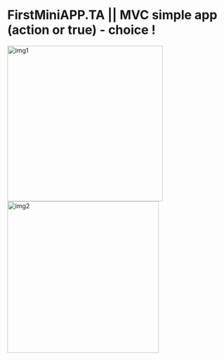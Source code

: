 # FirstMiniAPP.TA || MVC simple app (action or true) - choice !      
<img width="354" alt="img1" src="https://user-images.githubusercontent.com/103481753/174297030-633b65ad-0997-4392-91d2-796e117e7010.png"> <img width="345" alt="img2" src="https://user-images.githubusercontent.com/103481753/174297055-ffdff0a1-5195-4579-95d6-acde26096b77.png">
